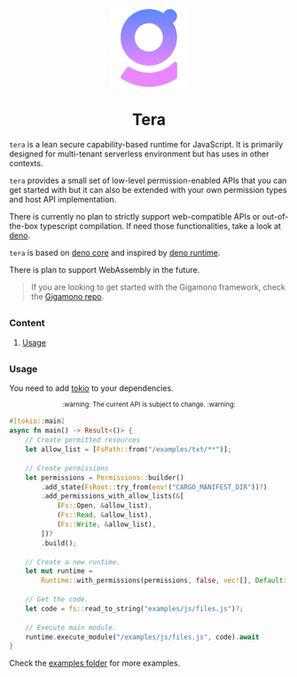 <div align="center">
    <a href="#" target="_blank">
        <img src="https://raw.githubusercontent.com/appcypher/gigamono-assets/main/avatar-gigamono-boxed.png" alt="Gigamono Logo" width="140" height="140"></img>
    </a>
</div>

<h1 align="center">Tera</h1>

`tera` is a lean secure capability-based runtime for JavaScript. It is primarily designed for multi-tenant serverless environment but has uses in other contexts.

`tera` provides a small set of low-level permission-enabled APIs that you can get started with but it can also be extended with your own permission types and host API implementation.

There is currently no plan to strictly support web-compatible APIs or out-of-the-box typescript compilation. If need those functionalities, take a look at [deno](https://github.com/denoland/deno).

`tera` is based on [deno core](https://github.com/denoland/deno/tree/main/core) and inspired by [deno runtime](https://github.com/denoland/deno/tree/main/runtime).

There is plan to support WebAssembly in the future.

> If you are looking to get started with the Gigamono framework, check the [Gigamono repo](https://github.com/gigamono/gigamono).

##

### Content

1. [Usage](#usage)

##

### Usage <a name="usage" />

You need to add [tokio](https://crates.io/crates/tokio) to your dependencies.

<sup>
    <div align="center">
        :warning: The current API is subject to change. :warning:
    </div>
</sup>

```rs
#[tokio::main]
async fn main() -> Result<()> {
    // Create permitted resources
    let allow_list = [FsPath::from("/examples/txt/**")];

    // Create permissions
    let permissions = Permissions::builder()
        .add_state(FsRoot::try_from(env!("CARGO_MANIFEST_DIR"))?)
        .add_permissions_with_allow_lists(&[
            (Fs::Open, &allow_list),
            (Fs::Read, &allow_list),
            (Fs::Write, &allow_list),
        ])?
        .build();

    // Create a new runtime.
    let mut runtime =
        Runtime::with_permissions(permissions, false, vec![], Default::default()).await?;

    // Get the code.
    let code = fs::read_to_string("examples/js/files.js")?;

    // Execute main module.
    runtime.execute_module("/examples/js/files.js", code).await
}
```

Check the [examples folder](./examples) for more examples.
